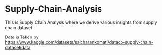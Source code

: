 # Supply-Chain-Analysis
This is Supply Chain Analysis where we derive various insights from supply chain dataset

Data is Taken by https://www.kaggle.com/datasets/saicharankomati/dataco-supply-chain-dataset/data
